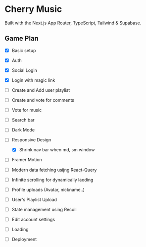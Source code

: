 # Cherry Music

Built with the Next.js App Router, TypeScript, Tailwind & Supabase.

## Game Plan
- [x] Basic setup
- [x] Auth
- [x] Social Login
- [x] Login with magic link
- [ ] Create and Add user playlist
- [ ] Create and vote for comments
- [ ] Vote for music
- [ ] Search bar
- [ ] Dark Mode
- [ ] Responsive Design
    - [x] Shrink nav bar when md, sm window
- [ ] Framer Motion
- [ ] Modern data fetching usijng React-Query
- [ ] Infinite scrolling for dynamically laoding 
- [ ] Profile uploads (Avatar, nickname..)
- [ ] User's Playlist Upload
- [ ] State management using Recoil
- [ ] Edit account settings
- [ ] Loading
- [ ] Deployment


